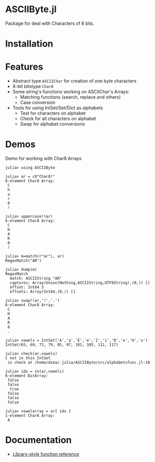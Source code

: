 ASCIIByte.jl
=========

Package for deal with Characters of 8 bits.

# Installation

# Features

* Abstract type `ASCIIChar` for creation of one byte characters
* 8-bit bitstype `Char8`
* Some string's functions working on ASCIIChar's Arrays:
  * Matching functions (search, replace and others)
  * Case conversion
* Tools for using IntSet/Set/Dict as alphabets
  * Test for characters on alphabet
  * Check for all characters on alphabet
  * Swap for alphabet conversions

# Demos

Demo for working with Char8 Arrays

```
julia> using ASCIIByte

julia> ar = c8"Char8!"
6-element Char8 Array:
 C
 h
 a
 r
 8
 !

julia> uppercase!(ar)
6-element Char8 Array:
 C
 H
 A
 R
 8
 !

julia> m=match(r"ar"i, ar)
RegexMatch("AR")

julia> dump(m)
RegexMatch 
  match: ASCIIString "AR"
  captures: Array(Union(Nothing,ASCIIString,UTF8String),(0,)) []
  offset: Int64 3
  offsets: Array(Int64,(0,)) []

julia> swap!(ar,'!','.')
6-element Char8 Array:
 C
 H
 A
 R
 8
 .

julia> vowels = IntSet('A','a','E','e','I','i','O','o','U','u')
IntSet(65, 69, 73, 79, 85, 97, 101, 105, 111, 117)

julia> check(ar,vowels)
C not in this IntSet
 in check at /home/dzea/.julia/ASCIIByte/src/alphabetsfunc.jl:18

julia> idx = in(ar,vowels)
6-element BitArray:
 false
 false
  true
 false
 false
 false

julia> vowelarray = ar[ idx ]
1-element Char8 Array:
 A

```

# Documentation

* [Library-style function reference](https://github.com/diegozea/ASCIIByte.jl/blob/master/doc/Reference.md)
